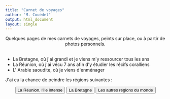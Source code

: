 ```yaml
---
title: "Carnet de voyages"
author: "M. Couëdel"
output: html_document
layout: single
---
```

<center>
Quelques pages de mes carnets de voyages, peints sur place, ou à partir de photos personnels.
</center>
<br>


* La Bretagne, où j'ai grandi et je viens m'y ressourcer tous les ans
* La Réunion, où j'ai vécu 7 ans afin d'y étudier les récifs coralliens
* L' Arabie saoudite, où je viens d'enménager 

J'ai eu la chance de peindre les régions suivantes :
<center>
<a href="/aquarelles/paysages/reunion">
  <button class="btn_bleu"> La Réunion, l'île intense </button></a> 
<a href="/aquarelles/paysages/bretagne">
  <button class="btn_bleu"> La Bretagne </button></a>
<a href="/aquarelles/paysages/voyage">
  <button class="btn_bleu"> Les autres régions du monde </button></a> 
</center>